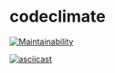 # codeclimate

[![Maintainability](https://api.codeclimate.com/v1/badges/3edf19ee0be0d5d441bc/maintainability)](https://codeclimate.com/github/despondenssy/codeclimate/maintainability)

[![asciicast](https://asciinema.org/a/jKPjHzrACDiz6H8oAldrDiUYS.svg)](https://asciinema.org/a/jKPjHzrACDiz6H8oAldrDiUYS)